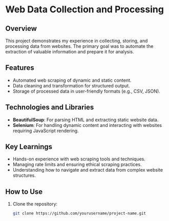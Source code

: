 # Web Data Collection and Processing  

## Overview  
This project demonstrates my experience in collecting, storing, and processing data from websites. The primary goal was to automate the extraction of valuable information and prepare it for analysis.  

## Features  
- Automated web scraping of dynamic and static content.  
- Data cleaning and transformation for structured output.  
- Storage of processed data in user-friendly formats (e.g., CSV, JSON).  

## Technologies and Libraries  
- **BeautifulSoup**: For parsing HTML and extracting static website data.  
- **Selenium**: For handling dynamic content and interacting with websites requiring JavaScript rendering.  

## Key Learnings  
- Hands-on experience with web scraping tools and techniques.  
- Managing rate limits and ensuring ethical scraping practices.  
- Understanding how to navigate and extract data from complex website structures.  

## How to Use  
1. Clone the repository:  
   ```bash  
   git clone https://github.com/yourusername/project-name.git  

